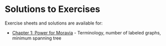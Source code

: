 # Solutions to Exercises

Exercise sheets and solutions are available for:
- [Chapter 1: Power for Moravia](ex_01.pdf) - Terminology, number of labeled graphs, minimum spanning tree 
